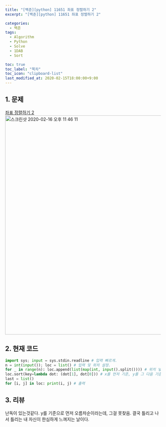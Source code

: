 ```yaml
---
title: "[백준][python] 11651 좌표 정렬하기 2"
excerpt: "[백준][python] 11651 좌표 정렬하기 2"

categories:
  - 백준
tags:
  - Algorithm
  - Python
  - Solve
  - 1DAB
  - Sort

toc: true
toc_label: "목차"
toc_icon: "clipboard-list"
last_modified_at: 2020-02-15T18:00:00+9:00
---
```


## 1. 문제
[좌표 정렬하기 2](https://www.acmicpc.net/problem/11651)  
<img width="708" alt="스크린샷 2020-02-16 오후 11 46 11" src="https://user-images.githubusercontent.com/20227720/74606782-89211b00-5116-11ea-8d31-9ee6f82f7222.png">


## 2. 현재 코드

```python
import sys; input = sys.stdin.readline # 입력 빠르게.
n = int(input()); loc = list() # 입력 및 위치 설정.
for _ in range(n): loc.append(list(map(int, input().split()))) # 위치 넣기.
loc.sort(key=lambda dot: (dot[1], dot[0])) # x를 먼저 기준, y를 그 다음 기준으로 정렬.
last = list()
for [i, j] in loc: print(i, j) # 출력
```

## 3. 리뷰
난독이 있는것같다. y를 기준으로 먼저 오름차순이라는데, 그걸 못찾음. 결국 틀리고 나서 틀리는 내 자신이 한심하게 느껴지는 날이다.